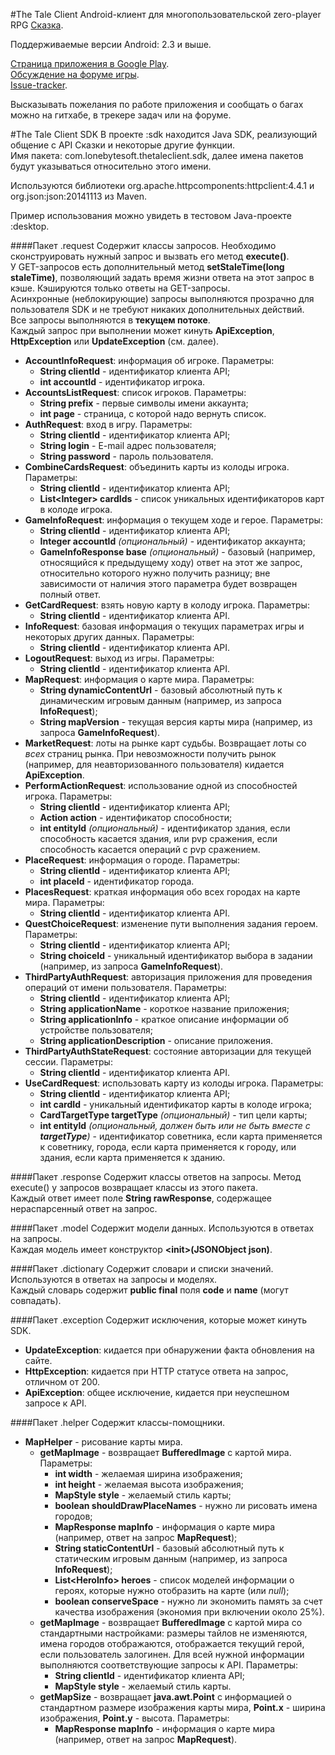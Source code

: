 ﻿#The Tale Client
Android-клиент для многопользовательской zero-player RPG [Сказка](http://the-tale.org).

Поддерживаемые версии Android: 2.3 и выше.

[Страница приложения в Google Play](https://play.google.com/store/apps/details?id=com.lonebytesoft.thetaleclient).  
[Обсуждение на форуме игры](http://the-tale.org/forum/threads/2802).  
[Issue-tracker](https://lonebytesoft.myjetbrains.com/youtrack/issues/thetaleclient).

Высказывать пожелания по работе приложения и сообщать о багах можно на гитхабе, в трекере задач или на форуме.

#The Tale Client SDK
В проекте :sdk находится Java SDK, реализующий общение с API Сказки и некоторые другие функции.  
Имя пакета: com.lonebytesoft.thetaleclient.sdk, далее имена пакетов будут указываться относительно этого имени.

Используются библиотеки org.apache.httpcomponents:httpclient:4.4.1 и org.json:json:20141113 из Maven.

Пример использования можно увидеть в тестовом Java-проекте :desktop.

####Пакет .request
Содержит классы запросов. Необходимо сконструировать нужный запрос и вызвать его метод **execute()**.  
У GET-запросов есть дополнительный метод **setStaleTime(long staleTime)**, позволяющий задать время жизни ответа на этот запрос в кэше. Кэшируются только ответы на GET-запросы.  
Асинхронные (неблокирующие) запросы выполняются прозрачно для пользователя SDK и не требуют никаких дополнительных действий.  
Все запросы выполняются в **текущем потоке**.  
Каждый запрос при выполнении может кинуть **ApiException**, **HttpException** или **UpdateException** (см. далее).
* **AccountInfoRequest**: информация об игроке. Параметры:
    * **String clientId** - идентификатор клиента API;
    * **int accountId** - идентификатор игрока.
* **AccountsListRequest**: список игроков. Параметры:
    * **String prefix** - первые символы имени аккаунта;
    * **int page** - страница, с которой надо вернуть список.
* **AuthRequest**: вход в игру. Параметры:
    * **String clientId** - идентификатор клиента API;
    * **String login** - E-mail адрес пользователя;
    * **String password** - пароль пользователя.
* **CombineCardsRequest**: объединить карты из колоды игрока. Параметры:
    * **String clientId** - идентификатор клиента API;
    * **List&lt;Integer&gt; cardIds** - список уникальных идентификаторов карт в колоде игрока.
* **GameInfoRequest**: информация о текущем ходе и герое. Параметры:
    * **String clientId** - идентификатор клиента API;
    * **Integer accountId** *(опциональный)* - идентификатор аккаунта;
    * **GameInfoResponse base** *(опциональный)* - базовый (например, относящийся к предыдущему ходу) ответ на этот же запрос, относительно которого нужно получить разницу; вне зависимости от наличия этого параметра будет возвращен полный ответ.
* **GetCardRequest**: взять новую карту в колоду игрока. Параметры:
    * **String clientId** - идентификатор клиента API.
* **InfoRequest**: базовая информация о текущих параметрах игры и некоторых других данных. Параметры:
    * **String clientId** - идентификатор клиента API.
* **LogoutRequest**: выход из игры. Параметры:
    * **String clientId** - идентификатор клиента API.
* **MapRequest**: информация о карте мира. Параметры:
    * **String dynamicContentUrl** - базовый абсолютный путь к динамическим игровым данным (например, из запроса **InfoRequest**);
    * **String mapVersion** - текущая версия карты мира (например, из запроса **GameInfoRequest**).
* **MarketRequest**: лоты на рынке карт судьбы. Возвращает лоты со *всех* страниц рынка. При невозможности получить рынок (например, для неавторизованного пользователя) кидается **ApiException**.
* **PerformActionRequest**: использование одной из способностей игрока. Параметры:
    * **String clientId** - идентификатор клиента API;
    * **Action action** - идентификатор способности;
    * **int entityId** *(опциональный)* - идентификатор здания, если способность касается здания, или pvp сражения, если способность касается операций с pvp сражением.
* **PlaceRequest**: информация о городе. Параметры:
    * **String clientId** - идентификатор клиента API;
    * **int placeId** - идентификатор города.
* **PlacesRequest**: краткая информация обо всех городах на карте мира. Параметры:
    * **String clientId** - идентификатор клиента API.
* **QuestChoiceRequest**: изменение пути выполнения задания героем. Параметры:
    * **String clientId** - идентификатор клиента API;
    * **String choiceId** - уникальный идентификатор выбора в задании (например, из запроса **GameInfoRequest**).
* **ThirdPartyAuthRequest**: авторизация приложения для проведения операций от имени пользователя. Параметры:
    * **String clientId** - идентификатор клиента API;
    * **String applicationName** - короткое название приложения;
    * **String applicationInfo** - краткое описание информации об устройстве пользователя;
    * **String applicationDescription** - описание приложения.
* **ThirdPartyAuthStateRequest**: состояние авторизации для текущей сессии. Параметры:
    * **String clientId** - идентификатор клиента API.
* **UseCardRequest**: использовать карту из колоды игрока. Параметры:
    * **String clientId** - идентификатор клиента API;
    * **int cardId** - уникальный идентификатор карты в колоде игрока;
    * **CardTargetType targetType** *(опциональный)* - тип цели карты;
    * **int entityId** _(опциональный, должен быть или не быть вместе с **targetType**)_ - идентификатор советника, если карта применяется к советнику, города, если карта применяется к городу, или здания, если карта применяется к зданию.

####Пакет .response
Содержит классы ответов на запросы. Метод execute() у запросов возвращает классы из этого пакета.  
Каждый ответ имеет поле **String rawResponse**, содержащее нераспарсенный ответ на запрос.

####Пакет .model
Содержит модели данных. Используются в ответах на запросы.  
Каждая модель имеет конструктор **&lt;init&gt;(JSONObject json)**.

####Пакет .dictionary
Содержит словари и списки значений. Используются в ответах на запросы и моделях.  
Каждый словарь содержит **public final** поля **code** и **name** (могут совпадать).

####Пакет .exception
Содержит исключения, которые может кинуть SDK.
* **UpdateException**: кидается при обнаружении факта обновления на сайте.
* **HttpException**: кидается при HTTP статусе ответа на запрос, отличном от 200.
* **ApiException**: общее исключение, кидается при неуспешном запросе к API.

####Пакет .helper
Содержит классы-помощники.
* **MapHelper** - рисование карты мира.
    * **getMapImage** - возвращает **BufferedImage** с картой мира. Параметры:
        * **int width** - желаемая ширина изображения;
        * **int height** - желаемая высота изображения;
        * **MapStyle style** - желаемый стиль карты;
        * **boolean shouldDrawPlaceNames** - нужно ли рисовать имена городов;
        * **MapResponse mapInfo** - информация о карте мира (например, ответ на запрос **MapRequest**);
        * **String staticContentUrl** - базовый абсолютный путь к статическим игровым данным (например, из запроса **InfoRequest**);
        * **List&lt;HeroInfo&gt; heroes** - список моделей информации о героях, которые нужно отобразить на карте (или *null*);
        * **boolean conserveSpace** - нужно ли экономить память за счет качества изображения (экономия при включении около 25%).
    * **getMapImage** - возвращает **BufferedImage** с картой мира со стандартными настройками: размеры тайлов не изменяются, имена городов отображаются, отображается текущий герой, если пользователь залогинен. Для всей нужной информации выполняются соответствующие запросы к API. Параметры:
        * **String clientId** - идентификатор клиента API;
        * **MapStyle style** - желаемый стиль карты.
    * **getMapSize** - возвращает **java.awt.Point** с информацией о стандартном размере изображения карты мира, **Point.x** - ширина изображения, **Point.y** - высота. Параметры:
        * **MapResponse mapInfo** - информация о карте мира (например, ответ на запрос **MapRequest**).
